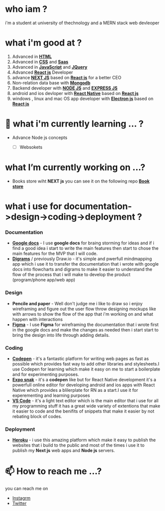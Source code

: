 # who iam ?
i'm a student at university of thechnology and a MERN stack web devleoper

# what i'm good at ? 
1. Advanced in **[HTML](https://developer.mozilla.org/en-US/docs/Web/HTML)** 
1. Advanced in **[CSS](https://developer.mozilla.org/en-US/docs/Web/CSS)** and **[Saas](https://sass-lang.com/)**
1. Advanced in **[JavaScript](https://developer.mozilla.org/en-US/docs/Web/JAVASCRIPT)** and **[JQuery](https://developer.mozilla.org/en-US/docs/Glossary/jQuery)**
1. Advanced **[React js](https://reactjs.org/)** Developer
1. advance **[NEXT JS](https://nextjs.org/)** based on **[React js](https://reactjs.org/)** for a better CEO 
1. Non-relation data base with **[Mongodb](https://www.mongodb.com/)**
1. Backend developer with **[NODE JS](https://nodejs.org/en/)** and **[EXPRESS JS](https://expressjs.com/)**
1. android and ios devloper with **[React Native](https://reactnative.dev/)** based on **[React js](https://reactjs.org/)**
1. windows , linux and mac OS app developer with **[Electron js](https://www.electronjs.org/)** based on **[React js](https://reactjs.org/)**


# 🌱 what i'm currently learning ... ? 
- Advance Node js concepts
     - [ ] Websokets
     
     
# what I’m currently working on ...?
- Books store wiht **NEXT js** you can see it on the following repo **[Book store](https://github.com/losefor/Books-store)**

# what i use for  documentation->design->coding->deployment ? 
### Documentation 
- **[Google docs](https://docs.google.com/)** - I use **google docs** for braing storming for ideas and if i find a good idea i start to write the main features then start to chose the main features for the MVP that I will code.
- **[Digrams](https://app.diagrams.net/)** / previously Draw.io - it's simple and pwerfull mindmapping app which i use it to transfer the documentation that i wrote with google docs into flowcharts and digrams to make it easier to understand the flow of the process that i will make to develop the product (program/phone app/web app)

### Design 
- **Pencile and paper** - Well don't judge me i like to draw so i enjoy wireframing and figure out the user flow throw designing mockups like with arrows to show the flow of the app that i'm working on and what happen with interactions 
- **[Figma](https://www.figma.com)** - I use **Figma** for wireframing the documentation that i wrote first in the google docs and make the changes as needed then i start  start to bring the design into life through adding details.

### Coding 
- **[Codepen](https://codepen.io/)** - it's a fantastic platform for writing web pages as fast as possible which provides fast way to add other libraries and stylesheets.I use Codepen for learning which make it easy on me to start a boilerplate and for experimenting purposes.
- **[Expo snak](https://snack.expo.io/)** - it's a **codepen** like but for React Native development it's a powerfull online editor for developing android and ios apps with React Native which provides a blilerplate for RN as a start.I use it for experementing and learning purposes 
- **[VS Code](https://code.visualstudio.com/)** - it's a light text editor which is the main editor that i use for all my programming stuff it has a great wide variety of extentions that make it easier to code and the benifits of snippets that make it easier by not rebating block of codes. 

### Deployment
- **[Heroku](https://www.heroku.com)** - i use this amazing platform which make it easy to publish the websites that i build to the public and most of the times i use it to publish my **Next js** web apps and **Node js** servers.


# 📫 How to reach me ...?
 you can reach me on 
 - [Instagrm](https://www.instagram.com/m_losefor)
 - [Twitter](https://twitter.com/m_losefor)
